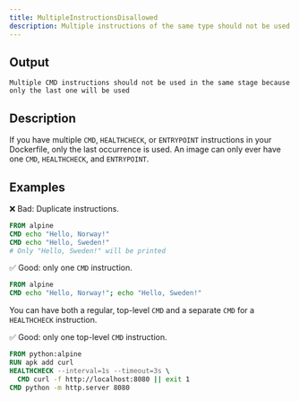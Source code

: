 ```yaml
---
title: MultipleInstructionsDisallowed
description: Multiple instructions of the same type should not be used in the same stage
---
```


## Output

```text
Multiple CMD instructions should not be used in the same stage because only the last one will be used
```

## Description

If you have multiple `CMD`, `HEALTHCHECK`, or `ENTRYPOINT` instructions in your
Dockerfile, only the last occurrence is used. An image can only ever have one
`CMD`, `HEALTHCHECK`, and `ENTRYPOINT`.

## Examples

❌ Bad: Duplicate instructions.

```dockerfile
FROM alpine
CMD echo "Hello, Norway!"
CMD echo "Hello, Sweden!"
# Only "Hello, Sweden!" will be printed
```

✅ Good: only one `CMD` instruction.

```dockerfile
FROM alpine
CMD echo "Hello, Norway!"; echo "Hello, Sweden!"
```

You can have both a regular, top-level `CMD`
and a separate `CMD` for a `HEALTHCHECK` instruction.

✅ Good: only one top-level `CMD` instruction.

```dockerfile
FROM python:alpine
RUN apk add curl
HEALTHCHECK --interval=1s --timeout=3s \
  CMD curl -f http://localhost:8080 || exit 1
CMD python -m http.server 8080
```


